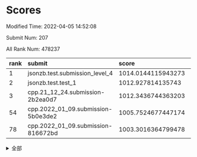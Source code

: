 # Scores

Modified Time: 2022-04-05 14:52:08

Submit Num: 207

All Rank Num: 478237

| rank |               submit               |       score        |       sigma        | pk_num |
| :--- | :--------------------------------- | :----------------- | :----------------- | :----- |
| 1    | jsonzb.test.submission_level_4     | 1014.0144115943273 | 0.8284308563046628 | 9241   |
| 2    | jsonzb.test.test_1                 | 1012.927814135743  | 0.8284456201539437 | 9241   |
| 3    | cpp.21_12_24.submission-2b2ea0d7   | 1012.3436744363203 | 0.7888584799908207 | 9239   |
| 54   | cpp.2022_01_09.submission-5b0e3de2 | 1005.7524677447174 | 0.7173441624162533 | 9242   |
| 78   | cpp.2022_01_09.submission-816672bd | 1003.3016364799478 | 0.711717588766467  | 9238   |


<details>
<summary>全部</summary>

| rank |                 submit                 |       score        |       sigma        | pk_num |
| :--- | :------------------------------------- | :----------------- | :----------------- | :----- |
| 1    | jsonzb.test.submission_level_4         | 1014.0144115943273 | 0.8284308563046628 | 9241   |
| 2    | jsonzb.test.test_1                     | 1012.927814135743  | 0.8284456201539437 | 9241   |
| 3    | cpp.21_12_24.submission-2b2ea0d7       | 1012.3436744363203 | 0.7888584799908207 | 9239   |
| 4    | gobigger.level_3.submission_level_3_36 | 1012.1319725158098 | 0.7742873947387844 | 9242   |
| 5    | gobigger.level_3.submission_level_3_10 | 1011.9444677901364 | 0.7642404739001182 | 9243   |
| 6    | gobigger.level_3.submission_level_3_39 | 1011.7311205803969 | 0.7678443697552427 | 9244   |
| 7    | gobigger.level_3.submission_level_3_7  | 1011.7195491595064 | 0.7727201735946155 | 9240   |
| 8    | gobigger.level_3.submission_level_3_48 | 1011.5009322854594 | 0.7872082663040387 | 9244   |
| 9    | gobigger.level_3.submission_level_3_21 | 1011.43237601719   | 0.7643799230519012 | 9241   |
| 10   | gobigger.level_3.submission_level_3_22 | 1011.1121489712185 | 0.7568737507656649 | 9239   |
| 11   | gobigger.level_3.submission_level_3_17 | 1010.9777682153227 | 0.7553631363085859 | 9240   |
| 12   | gobigger.level_3.submission_level_3_19 | 1010.9541363969005 | 0.7743880972158307 | 9244   |
| 13   | gobigger.level_3.submission_level_3_2  | 1010.9239262163101 | 0.7748531806216122 | 9240   |
| 14   | gobigger.level_3.submission_level_3_43 | 1010.8728216153447 | 0.7723427114958109 | 9241   |
| 15   | gobigger.level_3.submission_level_3_8  | 1010.8313341907517 | 0.7753605222013485 | 9242   |
| 16   | gobigger.level_3.submission_level_3_41 | 1010.8278573554635 | 0.7635796492782322 | 9235   |
| 17   | gobigger.level_3.submission_level_3_12 | 1010.8130835629802 | 0.7900171428459091 | 9244   |
| 18   | gobigger.level_3.submission_level_3_5  | 1010.7999653877089 | 0.7823199095265859 | 9238   |
| 19   | gobigger.level_3.submission_level_3_49 | 1010.7908199718867 | 0.7709763968244542 | 9240   |
| 20   | gobigger.level_3.submission_level_3_16 | 1010.7493504125549 | 0.7718726115729305 | 9241   |
| 21   | gobigger.level_3.submission_level_3_13 | 1010.6320531331945 | 0.7652779285453485 | 9249   |
| 22   | gobigger.level_3.submission_level_3_11 | 1010.497875192361  | 0.7474751972386903 | 9241   |
| 23   | gobigger.level_3.submission_level_3_20 | 1010.4941274738977 | 0.7515955227217772 | 9244   |
| 24   | gobigger.level_3.submission_level_3_4  | 1010.4874928755324 | 0.7702401293334772 | 9246   |
| 25   | gobigger.level_3.submission_level_3_25 | 1010.4008925460352 | 0.7573230495483148 | 9244   |
| 26   | gobigger.level_3.submission_level_3_14 | 1010.3959954031784 | 0.7598469177547689 | 9242   |
| 27   | gobigger.level_3.submission_level_3_31 | 1010.2278346948976 | 0.7665662527724858 | 9244   |
| 28   | gobigger.level_3.submission_level_3_38 | 1010.1775171616572 | 0.7570145753819905 | 9240   |
| 29   | gobigger.level_3.submission_level_3_26 | 1010.1556442113451 | 0.7558671825719304 | 9233   |
| 30   | gobigger.level_3.submission_level_3_35 | 1010.14436478219   | 0.7664334846168398 | 9241   |
| 31   | gobigger.level_3.submission_level_3_18 | 1010.1156136737309 | 0.7616996028375244 | 9245   |
| 32   | gobigger.level_3.submission_level_3_40 | 1010.0145308012012 | 0.7800207557873038 | 9248   |
| 33   | gobigger.level_3.submission_level_3_42 | 1009.9271041706966 | 0.7639772851353054 | 9242   |
| 34   | gobigger.level_3.submission_level_3_45 | 1009.8969039055912 | 0.752245611440646  | 9242   |
| 35   | gobigger.level_3.submission_level_3_28 | 1009.8645572172657 | 0.7405562220784344 | 9240   |
| 36   | gobigger.level_3.submission_level_3_27 | 1009.7713407337127 | 0.7829033827105527 | 9237   |
| 37   | gobigger.level_3.submission_level_3_0  | 1009.7475730044366 | 0.77845861792721   | 9242   |
| 38   | gobigger.level_3.submission_level_3_47 | 1009.7248970086063 | 0.7682594460947088 | 9242   |
| 39   | gobigger.level_3.submission_level_3_46 | 1009.5866891576544 | 0.7474007827666354 | 9237   |
| 40   | gobigger.level_3.submission_level_3_37 | 1009.5142858512764 | 0.7692889419824783 | 9240   |
| 41   | gobigger.level_3.submission_level_3_1  | 1009.4762597492188 | 0.7438269673637816 | 9236   |
| 42   | gobigger.level_3.submission_level_3_3  | 1009.4347193330012 | 0.7320989416729303 | 9238   |
| 43   | gobigger.level_3.submission_level_3_29 | 1009.3560403376633 | 0.7745488094344996 | 9237   |
| 44   | gobigger.level_3.submission_level_3_24 | 1009.2682752162013 | 0.7435705150572617 | 9240   |
| 45   | gobigger.level_3.submission_level_3_32 | 1009.1968302321056 | 0.7487143187745159 | 9240   |
| 46   | gobigger.level_3.submission_level_3_9  | 1009.1016646043362 | 0.7574244347319848 | 9238   |
| 47   | gobigger.level_3.submission_level_3_44 | 1008.9865758502995 | 0.7430294578999078 | 9239   |
| 48   | gobigger.level_3.submission_level_3_6  | 1008.8774735549983 | 0.7350701588291557 | 9245   |
| 49   | gobigger.level_3.submission_level_3_15 | 1008.8674207479172 | 0.7637296704413549 | 9239   |
| 50   | gobigger.level_3.submission_level_3_23 | 1008.5881091426614 | 0.7344829924267088 | 9242   |
| 51   | gobigger.level_3.submission_level_3_34 | 1008.451896715185  | 0.7571970919488524 | 9241   |
| 52   | gobigger.level_3.submission_level_3_33 | 1007.5659516499028 | 0.7443381186759778 | 9236   |
| 53   | gobigger.level_3.submission_level_3_30 | 1007.4796029921869 | 0.7328370623072559 | 9236   |
| 54   | cpp.2022_01_09.submission-5b0e3de2     | 1005.7524677447174 | 0.7173441624162533 | 9242   |
| 55   | gobigger.level_1.submission_level_1_24 | 1004.5647789678328 | 0.7195577063086579 | 9241   |
| 56   | gobigger.level_1.submission_level_1_42 | 1004.2055300583559 | 0.7116618254271702 | 9244   |
| 57   | gobigger.level_1.submission_level_1_3  | 1004.1588572176855 | 0.7329713110590685 | 9237   |
| 58   | gobigger.level_1.submission_level_1_43 | 1004.0392715648653 | 0.7107631334656375 | 9234   |
| 59   | gobigger.level_1.submission_level_1_34 | 1004.0121195010183 | 0.726766125954922  | 9248   |
| 60   | gobigger.level_1.submission_level_1_32 | 1003.9786471042248 | 0.7178751925686052 | 9239   |
| 61   | gobigger.level_1.submission_level_1_13 | 1003.975941900622  | 0.7291508647996356 | 9247   |
| 62   | gobigger.level_1.submission_level_1_26 | 1003.9487082479446 | 0.717607670285391  | 9241   |
| 63   | gobigger.level_1.submission_level_1_39 | 1003.8266224918168 | 0.716437887676575  | 9245   |
| 64   | gobigger.level_1.submission_level_1_0  | 1003.8111308465362 | 0.7226099445395359 | 9238   |
| 65   | gobigger.level_1.submission_level_1_40 | 1003.7336376585594 | 0.7036816849074449 | 9240   |
| 66   | gobigger.level_1.submission_level_1_29 | 1003.6705339772436 | 0.7176171377634287 | 9250   |
| 67   | gobigger.level_1.submission_level_1_23 | 1003.62808548605   | 0.7119110944006158 | 9241   |
| 68   | gobigger.level_1.submission_level_1_28 | 1003.602226626413  | 0.7143981650366755 | 9238   |
| 69   | gobigger.level_1.submission_level_1_36 | 1003.5373662199098 | 0.7214298893334771 | 9246   |
| 70   | gobigger.level_1.submission_level_1_41 | 1003.4970713540662 | 0.7213476812873995 | 9239   |
| 71   | gobigger.level_1.submission_level_1_37 | 1003.4504407906869 | 0.7033484079478631 | 9240   |
| 72   | gobigger.level_1.submission_level_1_22 | 1003.4456451703978 | 0.7159641596085244 | 9242   |
| 73   | gobigger.level_1.submission_level_1_21 | 1003.4419987981576 | 0.7236079370236462 | 9248   |
| 74   | gobigger.level_1.submission_level_1_45 | 1003.4137850745232 | 0.7122515373572115 | 9237   |
| 75   | gobigger.level_1.submission_level_1_46 | 1003.3708055843434 | 0.7123590596347428 | 9239   |
| 76   | gobigger.level_1.submission_level_1_2  | 1003.3219773887624 | 0.7241726807089599 | 9241   |
| 77   | gobigger.level_1.submission_level_1_17 | 1003.3130959774835 | 0.7088415584895533 | 9245   |
| 78   | cpp.2022_01_09.submission-816672bd     | 1003.3016364799478 | 0.711717588766467  | 9238   |
| 79   | gobigger.level_1.submission_level_1_30 | 1003.1854636526302 | 0.7094364279933014 | 9238   |
| 80   | gobigger.level_1.submission_level_1_25 | 1003.1823835070348 | 0.7275865856602733 | 9236   |
| 81   | gobigger.level_1.submission_level_1_7  | 1003.172278104506  | 0.7079252298526011 | 9247   |
| 82   | gobigger.level_1.submission_level_1_38 | 1003.1512555095945 | 0.7012861763129414 | 9243   |
| 83   | gobigger.level_1.submission_level_1_4  | 1003.1370189490399 | 0.7107812481278192 | 9240   |
| 84   | gobigger.level_1.submission_level_1_47 | 1003.0840194163452 | 0.7213835152156031 | 9240   |
| 85   | gobigger.level_1.submission_level_1_35 | 1003.0606235422266 | 0.7182576765146022 | 9244   |
| 86   | gobigger.level_1.submission_level_1_16 | 1002.9975359849802 | 0.7246497466602447 | 9243   |
| 87   | gobigger.level_1.submission_level_1_33 | 1002.9885111147526 | 0.7164583717611493 | 9241   |
| 88   | gobigger.level_1.submission_level_1_20 | 1002.8545267601594 | 0.7143343578069863 | 9242   |
| 89   | gobigger.level_1.submission_level_1_9  | 1002.8376301077734 | 0.7077488103397713 | 9243   |
| 90   | gobigger.level_1.submission_level_1_1  | 1002.8117627028785 | 0.7045652088033114 | 9237   |
| 91   | gobigger.level_1.submission_level_1_18 | 1002.788127044849  | 0.7184796306567053 | 9236   |
| 92   | gobigger.level_1.submission_level_1_6  | 1002.6201309462525 | 0.7243605831635113 | 9241   |
| 93   | gobigger.level_1.submission_level_1_11 | 1002.5833513803709 | 0.719756255112757  | 9241   |
| 94   | gobigger.level_1.submission_level_1_15 | 1002.5675815798847 | 0.7085165375704919 | 9242   |
| 95   | gobigger.level_1.submission_level_1_31 | 1002.5158825626804 | 0.7183923335203938 | 9238   |
| 96   | gobigger.level_1.submission_level_1_10 | 1002.4267501624723 | 0.7130026647058507 | 9239   |
| 97   | gobigger.level_1.submission_level_1_8  | 1002.2922156552148 | 0.7187300101445768 | 9237   |
| 98   | gobigger.level_1.submission_level_1_5  | 1002.265863768806  | 0.7233507944546096 | 9239   |
| 99   | gobigger.level_1.submission_level_1_27 | 1002.1332811231463 | 0.7098796286841751 | 9243   |
| 100  | gobigger.level_1.submission_level_1_48 | 1002.130344555157  | 0.7147094023790292 | 9242   |
| 101  | gobigger.level_1.submission_level_1_19 | 1002.072878977766  | 0.7094134868868875 | 9237   |
| 102  | gobigger.level_1.submission_level_1_49 | 1002.038954040962  | 0.7244700754950867 | 9241   |
| 103  | gobigger.level_1.submission_level_1_14 | 1001.9733194695528 | 0.7123919298672807 | 9242   |
| 104  | gobigger.level_1.submission_level_1_44 | 1001.7989936461464 | 0.7169662612221381 | 9246   |
| 105  | gobigger.level_1.submission_level_1_12 | 1001.1978281120356 | 0.7048954959241518 | 9241   |
| 106  | gobigger.random.submission_random_39   | 997.19918866159    | 0.7099903397377562 | 9238   |
| 107  | gobigger.random.submission_random_35   | 997.1921866905293  | 0.7135632090693053 | 9244   |
| 108  | gobigger.random.submission_random_3    | 996.9368534822913  | 0.704160279488126  | 9237   |
| 109  | gobigger.random.submission_random_8    | 996.8877473951097  | 0.7079764739569258 | 9244   |
| 110  | gobigger.random.submission_random_14   | 996.8716558995663  | 0.7058584680322034 | 9244   |
| 111  | gobigger.random.submission_random_12   | 996.8376277622868  | 0.7034136638254466 | 9245   |
| 112  | gobigger.random.submission_random_20   | 996.814886797057   | 0.699168919470351  | 9241   |
| 113  | gobigger.random.submission_random_10   | 996.7711694526938  | 0.7116635904347915 | 9247   |
| 114  | gobigger.random.submission_random_37   | 996.717730140211   | 0.7080139540507581 | 9247   |
| 115  | gobigger.random.submission_random_27   | 996.7065847850957  | 0.7042187385584485 | 9238   |
| 116  | gobigger.random.submission_random_2    | 996.5830120627405  | 0.6999348392029409 | 9243   |
| 117  | gobigger.random.submission_random_23   | 996.5181625966302  | 0.6976141869638293 | 9247   |
| 118  | gobigger.random.submission_random_1    | 996.505357721589   | 0.7312479657410471 | 9244   |
| 119  | gobigger.random.submission_random_19   | 996.4382025228955  | 0.7015167364901461 | 9240   |
| 120  | gobigger.random.submission_random_31   | 996.3519848824407  | 0.7076072838169637 | 9240   |
| 121  | gobigger.random.submission_random_36   | 996.2633483051789  | 0.7035225123497018 | 9238   |
| 122  | gobigger.random.submission_random_34   | 996.2451636652197  | 0.7139951387832109 | 9239   |
| 123  | gobigger.random.submission_random_25   | 996.2309835449677  | 0.7115421582502475 | 9243   |
| 124  | gobigger.random.submission_random_26   | 996.1836727504079  | 0.7215386689423005 | 9245   |
| 125  | gobigger.random.submission_random_44   | 996.16433995715    | 0.6997445251601853 | 9240   |
| 126  | gobigger.random.submission_random_24   | 996.1490329508198  | 0.7166989205008222 | 9245   |
| 127  | gobigger.random.submission_random_4    | 996.1189027440055  | 0.7059754126873801 | 9242   |
| 128  | gobigger.random.submission_random_32   | 996.0624092862714  | 0.6955449976332526 | 9247   |
| 129  | gobigger.random.submission_random_22   | 996.0502925089064  | 0.7181696717956271 | 9242   |
| 130  | gobigger.random.submission_random_11   | 996.0485166371847  | 0.7002165372747904 | 9245   |
| 131  | gobigger.random.submission_random_42   | 996.0470919184659  | 0.714150225816557  | 9238   |
| 132  | gobigger.random.submission_random_6    | 996.0307576318633  | 0.7081301516932031 | 9242   |
| 133  | gobigger.random.submission_random_13   | 996.0119172060212  | 0.7039017759178035 | 9240   |
| 134  | gobigger.random.submission_random_18   | 995.9821924251444  | 0.7007821617551396 | 9246   |
| 135  | gobigger.random.submission_random_0    | 995.9786368161613  | 0.7038583290533672 | 9242   |
| 136  | gobigger.random.submission_random_38   | 995.9645305958952  | 0.7093348774471122 | 9243   |
| 137  | gobigger.random.submission_random_5    | 995.9346861837639  | 0.7275698097193793 | 9240   |
| 138  | gobigger.random.submission_random_7    | 995.8910942672184  | 0.7133347106352212 | 9243   |
| 139  | gobigger.random.submission_random_16   | 995.8877934183756  | 0.7102131869756843 | 9239   |
| 140  | gobigger.random.submission_random_43   | 995.779719023652   | 0.7019499385475141 | 9245   |
| 141  | gobigger.random.submission_random_30   | 995.7430976065585  | 0.7163797185346845 | 9239   |
| 142  | gobigger.random.submission_random_21   | 995.6526518571915  | 0.7064337538610613 | 9242   |
| 143  | gobigger.random.submission_random_49   | 995.6174620591867  | 0.6970189899644861 | 9242   |
| 144  | gobigger.random.submission_random_41   | 995.5785367848258  | 0.7302423734354446 | 9247   |
| 145  | gobigger.random.submission_random_28   | 995.5127255728908  | 0.6953055283320227 | 9243   |
| 146  | gobigger.random.submission_random_40   | 995.5072429011226  | 0.7268256284667046 | 9242   |
| 147  | gobigger.random.submission_random_45   | 995.3601013078967  | 0.7007875150309973 | 9239   |
| 148  | gobigger.random.submission_random_17   | 995.3082980374611  | 0.7123589067113587 | 9242   |
| 149  | gobigger.random.submission_random_29   | 995.2973839474854  | 0.7235509173237031 | 9240   |
| 150  | gobigger.random.submission_random_46   | 995.2932689935076  | 0.7340517719807187 | 9239   |
| 151  | gobigger.random.submission_random_33   | 995.2180685106802  | 0.7178893826964355 | 9239   |
| 152  | gobigger.random.submission_random_15   | 994.9389419029621  | 0.7075849929284145 | 9242   |
| 153  | gobigger.random.submission_random_47   | 994.7986481357934  | 0.7077026583071875 | 9245   |
| 154  | gobigger.random.submission_random_9    | 994.6937379060623  | 0.7092125108259311 | 9245   |
| 155  | gobigger.level_2.submission_level_2_26 | 994.4695556400184  | 0.7299137429296437 | 9242   |
| 156  | gobigger.random.submission_random_48   | 994.4367074444559  | 0.721551992933415  | 9232   |
| 157  | gobigger.level_2.submission_level_2_0  | 994.0058604408125  | 0.7284673166417455 | 9243   |
| 158  | gobigger.level_2.submission_level_2_11 | 993.8250321456607  | 0.7320399012736507 | 9242   |
| 159  | gobigger.level_2.submission_level_2_28 | 993.72738710768    | 0.7221889762228718 | 9238   |
| 160  | gobigger.level_2.submission_level_2_43 | 993.6132094300482  | 0.7291219911666356 | 9239   |
| 161  | gobigger.level_2.submission_level_2_6  | 993.3712025754861  | 0.7257340323286005 | 9239   |
| 162  | gobigger.level_2.submission_level_2_39 | 993.3294291137589  | 0.7530760182303265 | 9240   |
| 163  | gobigger.level_2.submission_level_2_49 | 993.1249230959891  | 0.7441856989356006 | 9244   |
| 164  | gobigger.level_2.submission_level_2_4  | 993.0915837846732  | 0.7423377422392072 | 9244   |
| 165  | gobigger.level_2.submission_level_2_18 | 993.0493640737125  | 0.7254316185075919 | 9243   |
| 166  | gobigger.level_2.submission_level_2_12 | 992.9985752037182  | 0.725687285225866  | 9243   |
| 167  | gobigger.level_2.submission_level_2_35 | 992.951003588252   | 0.7317317339719698 | 9245   |
| 168  | gobigger.level_2.submission_level_2_5  | 992.866032261868   | 0.7334136135756809 | 9242   |
| 169  | gobigger.level_2.submission_level_2_37 | 992.8040419110109  | 0.7298966725007955 | 9243   |
| 170  | gobigger.level_2.submission_level_2_22 | 992.7050271710629  | 0.7296180734467482 | 9243   |
| 171  | gobigger.level_2.submission_level_2_10 | 992.6533741509397  | 0.7224455806587475 | 9237   |
| 172  | gobigger.level_2.submission_level_2_13 | 992.535406632894   | 0.756876244970853  | 9242   |
| 173  | gobigger.level_2.submission_level_2_16 | 992.5173278228585  | 0.7152934497472831 | 9232   |
| 174  | gobigger.level_2.submission_level_2_2  | 992.478213630235   | 0.7407195697915757 | 9244   |
| 175  | gobigger.level_2.submission_level_2_29 | 992.471820787664   | 0.7449448842130917 | 9248   |
| 176  | gobigger.level_2.submission_level_2_44 | 992.4542397000446  | 0.736420110693994  | 9243   |
| 177  | gobigger.level_2.submission_level_2_24 | 992.4495747958945  | 0.7243868158587853 | 9241   |
| 178  | gobigger.level_2.submission_level_2_45 | 992.3930969307228  | 0.7553223332084534 | 9237   |
| 179  | gobigger.level_2.submission_level_2_40 | 992.2834793432139  | 0.7427656917721345 | 9245   |
| 180  | gobigger.level_2.submission_level_2_19 | 992.2790000711769  | 0.7302861882806501 | 9242   |
| 181  | gobigger.level_2.submission_level_2_7  | 992.2512504265784  | 0.7396097077004385 | 9242   |
| 182  | gobigger.level_2.submission_level_2_33 | 992.1714887495516  | 0.7490061884378739 | 9242   |
| 183  | gobigger.level_2.submission_level_2_23 | 992.1609375677992  | 0.7388179946443145 | 9238   |
| 184  | gobigger.level_2.submission_level_2_21 | 992.1349581452461  | 0.7315839873007655 | 9238   |
| 185  | gobigger.level_2.submission_level_2_34 | 992.0480640711625  | 0.7441982877969738 | 9246   |
| 186  | gobigger.level_2.submission_level_2_27 | 992.0061628575809  | 0.7462844586674341 | 9240   |
| 187  | gobigger.level_2.submission_level_2_15 | 991.9240037188356  | 0.7334563250567392 | 9244   |
| 188  | gobigger.level_2.submission_level_2_17 | 991.922378288368   | 0.7402777943194865 | 9239   |
| 189  | gobigger.level_2.submission_level_2_42 | 991.8710331144292  | 0.737738192242601  | 9245   |
| 190  | gobigger.level_2.submission_level_2_8  | 991.774806909137   | 0.7683508604941643 | 9244   |
| 191  | gobigger.level_2.submission_level_2_20 | 991.755457728965   | 0.7395608012437018 | 9240   |
| 192  | gobigger.level_2.submission_level_2_25 | 991.6272637822192  | 0.7461948907656636 | 9238   |
| 193  | gobigger.level_2.submission_level_2_38 | 991.6132911314302  | 0.7534823020349698 | 9240   |
| 194  | gobigger.level_2.submission_level_2_9  | 991.6058177977698  | 0.7328706677063629 | 9246   |
| 195  | gobigger.level_2.submission_level_2_41 | 991.3685633197913  | 0.7566295057218176 | 9241   |
| 196  | gobigger.level_2.submission_level_2_46 | 991.3174404299643  | 0.7490890452173253 | 9241   |
| 197  | gobigger.level_2.submission_level_2_31 | 991.2780055254924  | 0.7710748390326375 | 9241   |
| 198  | gobigger.level_2.submission_level_2_14 | 991.0737977083372  | 0.7395961585770948 | 9241   |
| 199  | gobigger.level_2.submission_level_2_48 | 990.9568673389068  | 0.7547664153395753 | 9240   |
| 200  | gobigger.level_2.submission_level_2_1  | 990.7847763666326  | 0.7784719784807579 | 9242   |
| 201  | gobigger.level_2.submission_level_2_47 | 990.7562397595522  | 0.7482592023517528 | 9242   |
| 202  | gobigger.level_2.submission_level_2_32 | 990.6222537907624  | 0.7730238120373236 | 9236   |
| 203  | gobigger.level_2.submission_level_2_3  | 990.459124745556   | 0.7618464369990002 | 9241   |
| 204  | gobigger.level_2.submission_level_2_30 | 990.4496933177255  | 0.7637560359989064 | 9241   |
| 205  | gobigger.level_2.submission_level_2_36 | 990.2599750192467  | 0.7731643112594173 | 9233   |
| 206  | gobigger.none.submission_none_0        | 977.6677474642768  | 1.4031665341205632 | 9240   |
| 207  | gobigger.none.submission_none_1        | 976.6200771362429  | 1.4206638239165288 | 9244   |

</details>